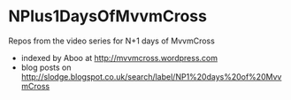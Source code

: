 NPlus1DaysOfMvvmCross
=====================

Repos from the video series for N+1 days of MvvmCross 

- indexed by Aboo at http://mvvmcross.wordpress.com
- blog posts on http://slodge.blogspot.co.uk/search/label/NP1%20days%20of%20MvvmCross

